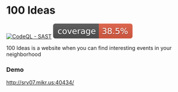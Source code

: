 # 100 Ideas
[![CodeQL - SAST](https://github.com/pionas/100ideas/actions/workflows/codeql.yml/badge.svg)](https://github.com/pionas/100ideas/actions/workflows/codeql.yml)
[![Coverage](.github/badges/jacoco.svg)](https://github.com/pionas/100ideas/actions/workflows/codeql.yml)

100 Ideas is a website when you can find interesting events in your neighborhood

### Demo
http://srv07.mikr.us:40434/